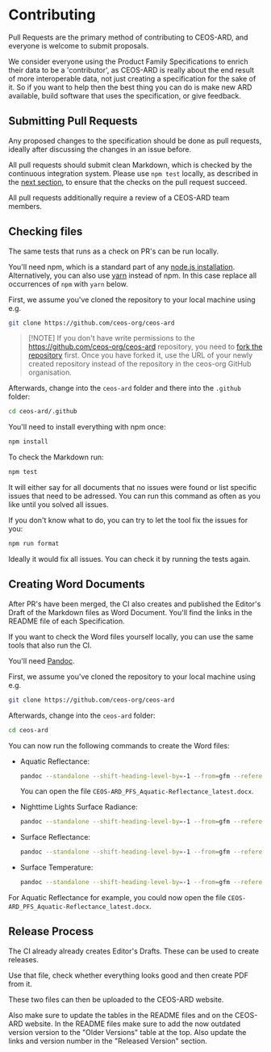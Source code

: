 # Contributing

Pull Requests are the primary method of contributing to CEOS-ARD, and everyone is welcome to submit 
proposals.

We consider everyone using the Product Family Specifications to enrich their data to be a 'contributor',
as CEOS-ARD is really about the end result of more interoperable data, not just creating a specification for the sake of it.
So if you want to help then the best thing you can do is make new ARD available, build software that uses the specification, or give feedback.

## Submitting Pull Requests

Any proposed changes to the specification should be done as pull requests,
ideally after discussing the changes in an issue before.

All pull requests should submit clean Markdown, which is checked by the continuous integration
system. Please use `npm test` locally, as described in the [next section](#checking-files), 
to ensure that the checks on the pull request succeed.

All pull requests additionally require a review of a CEOS-ARD team members.

## Checking files

The same tests that runs as a check on PR's can be run locally.

You'll need npm, which is a standard part of any [node.js installation](https://nodejs.org/en/download/).
Alternatively, you can also use [yarn](https://yarnpkg.com/) instead of npm.
In this case replace all occurrences of `npm` with `yarn` below.

First, we assume you've cloned the repository to your local machine using e.g.

```bash
git clone https://github.com/ceos-org/ceos-ard
```

> \[!NOTE]
> If you don't have write permissions to the <https://github.com/ceos-org/ceos-ard> repository,
> you need to [fork the repository](https://github.com/ceos-org/ceos-ard/fork) first.
> Once you have forked it, use the URL of your newly created repository instead of the repository in
> the ceos-org GitHub organisation.

Afterwards, change into the `ceos-ard` folder and there into the `.github` folder:

```bash
cd ceos-ard/.github
```

You'll need to install everything with npm once:

```bash
npm install
```

To check the Markdown run:

```bash
npm test
```

It will either say for all documents that no issues were found or list specific issues that need to be adressed.
You can run this command as often as you like until you solved all issues.

If you don't know what to do, you can try to let the tool fix the issues for you:

```bash
npm run format
```

Ideally it would fix all issues. You can check it by running the tests again.

## Creating Word Documents

After PR's have been merged, the CI also creates and published the Editor's Draft of the Markdown files as Word Document.
You'll find the links in the README file of each Specification.

If you want to check the Word files yourself locally, you can use the same tools that also run the CI.

You'll need [Pandoc](https://pandoc.org/installing.html).

First, we assume you've cloned the repository to your local machine using e.g.

```bash
git clone https://github.com/ceos-org/ceos-ard
```

Afterwards, change into the `ceos-ard` folder:

```bash
cd ceos-ard
```

You can now run the following commands to create the Word files:

- Aquatic Reflectance:
  ```bash
  pandoc --standalone --shift-heading-level-by=-1 --from=gfm --reference-doc=.github/pandoc-template.docx --lua-filter=.github/pagebreak.lua --output=CEOS-ARD_PFS_Aquatic-Reflectance_latest.docx --resource-path=Specifications/Aquatic-Reflectance Specifications/Aquatic-Reflectance/PFS.md
  ```
  You can open the file `CEOS-ARD_PFS_Aquatic-Reflectance_latest.docx`.

- Nighttime Lights Surface Radiance:
  ```bash
  pandoc --standalone --shift-heading-level-by=-1 --from=gfm --reference-doc=.github/pandoc-template.docx --lua-filter=.github/pagebreak.lua --output=CEOS-ARD_PFS_Nighttime-Lights-Surface-Radiance_latest.docx --resource-path=Specifications/Nighttime-Lights-Surface-Radiance Specifications/Nighttime-Lights-Surface-Radiance/PFS.md
  ```

- Surface Reflectance:
  ```bash
  pandoc --standalone --shift-heading-level-by=-1 --from=gfm --reference-doc=.github/pandoc-template.docx --lua-filter=.github/pagebreak.lua --output=CEOS-ARD_PFS_Surface-Reflectance_latest.docx --resource-path=SpecificationsSurface-Reflectance Specifications/Surface-Reflectance/PFS.md
  ```

- Surface Temperature:
  ```bash
  pandoc --standalone --shift-heading-level-by=-1 --from=gfm --reference-doc=.github/pandoc-template.docx --lua-filter=.github/pagebreak.lua --output=CEOS-ARD_PFS_Surface-Temperature_latest.docx --resource-path=Specifications/Surface-Temperature Specifications/Surface-Temperature/PFS.md Specifications/Surface-Temperature/annex-1-card4l-requirement-examples.md
  ```

For Aquatic Reflectance for example, you could now open the file `CEOS-ARD_PFS_Aquatic-Reflectance_latest.docx`.

## Release Process

The CI already already creates Editor's Drafts. These can be used to create releases.

Use that file, check whether everything looks good and then create PDF from it.

These two files can then be uploaded to the CEOS-ARD website.

Also make sure to update the tables in the README files and on the CEOS-ARD website.
In the README files make sure to add the now outdated version version to the
"Older Versions" table at the top. Also update the links and version number in
the "Released Version" section.
